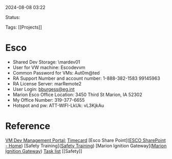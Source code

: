 2024-08-08 03:22

Status:

Tags:
[[Projects]]
# Esco

- Shared Dev Storage:  \\mardev01
- User for VW machine: Escodevvm
- Common Password for VMs:  Aut0m@ted
- RA Support Number and account number:  1-888-382-1583 99145963
- RA License Server:  marRemote2
- User Login:  bburgess@eg.int
- Marion Esco Office Location:  3450 Third St Marion, IA 52302
- My Office Number:  319-377-6655
- Hotspot and pw:  ATT-WIFI-LkUk: vL3KjkAu

# Reference

[VM Dev Management Portal:](https://devmgmt.theescogroup.com/directory/)
[Timecard](https://time.theescogroup.com/action/home)
[Esco Share Point]([ESCO SharePoint - Home](https://theescogroup.sharepoint.com/SitePages/Home.aspx))
[Safety Training]([Safety Training](https://escogroup.talentlms.com/dashboard))
[Marion Ignition Gateway]([Marion Ignition Gateway](https://vm-ignition.theescogroup.com:8043/web/home?0))
[Task list](https://tasklist.theescogroup.com)
[[Safety]]


